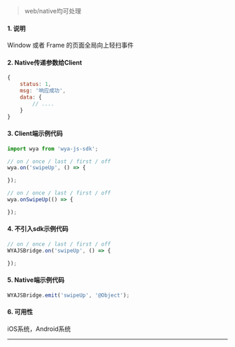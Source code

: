 > web/native均可处理

#### 1. 说明

Window 或者 Frame 的页面全局向上轻扫事件

#### 2. Native传递参数给Client

```javascript
{
	status: 1,
	msg: '响应成功',
	data: {
		// ....
	}
}
```

#### 3. Client端示例代码

```javascript
import wya from 'wya-js-sdk';

// on / once / last / first / off
wya.on('swipeUp', () => {

});

// on / once / last / first / off
wya.onSwipeUp(() => {

});
```

#### 4. 不引入sdk示例代码

```javascript
// on / once / last / first / off
WYAJSBridge.on('swipeUp', () => {

});
```

#### 5. Native端示例代码

```javascript
WYAJSBridge.emit('swipeUp', '@Object');
```

#### 6. 可用性

iOS系统，Android系统

---------

